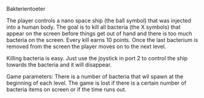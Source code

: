 Bakterientoeter

The player controls a nano space ship (the ball symbol) that was injected into a human body.
The goal is to kill all bacteria (the X symbols) that appear on the screen before things get out of hand and there is too much bacteria on the screen.
Every kill earns 10 points. Once the last bacterium is removed from the screen the player moves on to the next level.

Killing bacteria is easy. Just use the joystick in port 2 to control the ship towards the bacteria and it will disappear.

Game parameters:
There is a number of bacteria that wil spawn at the beginning of each level.
The game is lost if there is a certain number of bacteria items on screen or if the time runs out.
